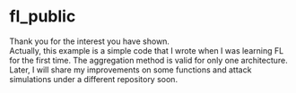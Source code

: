 # fl_public

Thank you for the interest you have shown.    
Actually, this example is a simple code that I wrote when I was learning FL for the first time. The aggregation method is valid for only one architecture.
Later, I will share my improvements on some functions and attack simulations under a different repository soon.
